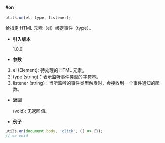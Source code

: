 #### #on

```javascript
utils.on(el, type, listener);
```

给指定 HTML 元素（el）绑定事件（type）。

- **引入版本**

    1.0.0

- **参数**

1. el (Element): 待处理的 HTML 元素。
2. type (string)：表示监听事件类型的字符串。
3. listener (string)：当所监听的事件类型触发时，会接收到一个事件通知的函数。

- **返回**

    (void): 无返回值。

- **例子**

```javascript
utils.on(document.body, 'click', () => {});
// => void
```
